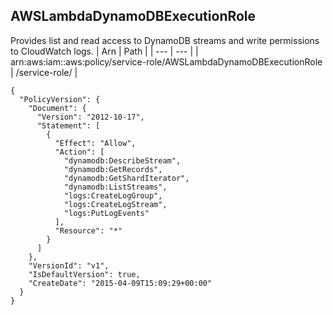 
## AWSLambdaDynamoDBExecutionRole
Provides list and read access to DynamoDB streams and write permissions to CloudWatch logs.
| Arn | Path |
| --- | --- |
| arn:aws:iam::aws:policy/service-role/AWSLambdaDynamoDBExecutionRole | /service-role/ |
```
{
  "PolicyVersion": {
    "Document": {
      "Version": "2012-10-17",
      "Statement": [
        {
          "Effect": "Allow",
          "Action": [
            "dynamodb:DescribeStream",
            "dynamodb:GetRecords",
            "dynamodb:GetShardIterator",
            "dynamodb:ListStreams",
            "logs:CreateLogGroup",
            "logs:CreateLogStream",
            "logs:PutLogEvents"
          ],
          "Resource": "*"
        }
      ]
    },
    "VersionId": "v1",
    "IsDefaultVersion": true,
    "CreateDate": "2015-04-09T15:09:29+00:00"
  }
}
```
